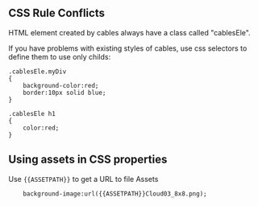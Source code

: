 ## CSS Rule Conflicts
HTML element created by cables always have a class called "cablesEle".

If you have problems with existing styles of cables, use css selectors to define them to use only childs:
```
.cablesEle.myDiv 
{
    background-color:red;
    border:10px solid blue;
}

.cablesEle h1
{
    color:red;
}
```

## Using assets in CSS properties

Use `{{ASSETPATH}}` to get a URL to file Assets

`    background-image:url({{ASSETPATH}}Cloud03_8x8.png);`
